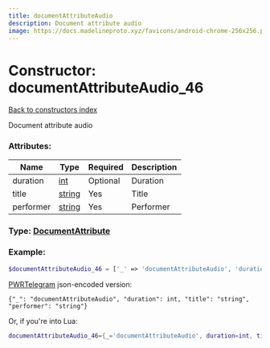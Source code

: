 ```yaml
---
title: documentAttributeAudio
description: Document attribute audio
image: https://docs.madelineproto.xyz/favicons/android-chrome-256x256.png
---
```

# Constructor: documentAttributeAudio\_46  
[Back to constructors index](index.md)



Document attribute audio

### Attributes:

| Name     |    Type       | Required | Description |
|----------|---------------|----------|-------------|
|duration|[int](../types/int.md) | Optional|Duration|
|title|[string](../types/string.md) | Yes|Title|
|performer|[string](../types/string.md) | Yes|Performer|



### Type: [DocumentAttribute](../types/DocumentAttribute.md)


### Example:

```php
$documentAttributeAudio_46 = ['_' => 'documentAttributeAudio', 'duration' => int, 'title' => 'string', 'performer' => 'string'];
```  

[PWRTelegram](https://pwrtelegram.xyz) json-encoded version:

```
{"_": "documentAttributeAudio", "duration": int, "title": "string", "performer": "string"}
```


Or, if you're into Lua:

```lua
documentAttributeAudio_46={_='documentAttributeAudio', duration=int, title='string', performer='string'}

```


